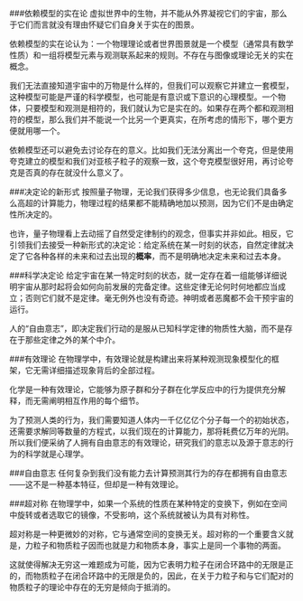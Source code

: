 ###依赖模型的实在论
虚拟世界中的生物，并不能从外界凝视它们的宇宙，那么于它们而言就没有理由怀疑它们自身关于实在的图景。

依赖模型的实在论认为：一个物理理论或者世界图景就是一个模型（通常具有数学性质）和一组将模型元素与观测联系起来的规则。不存在与图像或理论无关的实在概念。

我们无法直接知道宇宙中的万物是什么样的，但我们可以观察它并建立一套模型，这种模型可能是严谨的科学模型，也可能是有意识或下意识的心理模型。一个物体，只要模型和观测是相符的，我们就认为它是实在的。如果存在两个都和观测相符的模型，那么我们并不能说一个比另一个更真实，在所考虑的情形下，哪个更方便就用哪一个。

依赖模型还可以避免去讨论存在的意义。比如我们无法分离出一个夸克，但是使用夸克建立的模型和我们对亚核子粒子的观察一致，这个夸克模型很好用，再讨论夸克是否真的存在就没什么意义了。

###决定论的新形式
按照量子物理，无论我们获得多少信息，也无论我们具备多么高超的计算能力，物理过程的结果都不能精确地加以预测，因为它们不是由确定性所决定的。

也许，量子物理看上去动摇了自然受定律制约的观念，但事实并非如此。相反，它引领我们去接受一种新形式的决定论：给定系统在某一时刻的状态，自然定律就决定了它各种各样的未来和过去出现的**概率**，而不是明确地决定未来和过去本身。

###科学决定论
给定宇宙在某一特定时刻的状态，就一定存在着一组能够详细说明宇宙从那时起将会如何向前发展的完备定律。这些定律无论何时何地都应当成立；否则它们就不是定律。毫无例外也没有奇迹。神明或者恶魔都不会干预宇宙的运行。 

人的“自由意志”，即决定我们行动的是服从已知科学定律的物质性大脑，而不是存在于那些定律之外的某个中介。

###有效理论
在物理学中，有效理论就是构建出来将某种观测现象模型化的框架，它无需详细描述现象背后的全部过程。

化学是一种有效理论，它能够为原子群和分子群在化学反应中的行为提供充分解释，而无需阐明相互作用的每个细节。

为了预测人类的行为，我们需要知道人体内一千亿亿亿个分子每一个的初始状态，还需要求解同等数量的方程式，以我们现在的计算能力，那将耗费亿万年的光阴。所以我们便采纳了人拥有自由意志的有效理论，研究我们的意志以及源于意志的行为的科学就是心理学。

###自由意志
任何复杂到我们没有能力去计算预测其行为的存在都拥有自由意志——这不是一种基本特征，但却是一种有效理论。

###超对称
在物理学中，如果一个系统的性质在某种特定的变换下，例如在空间中旋转或者选取它的镜像，不受影响，这个系统就被认为具有对称性。

超对称是一种更微妙的对称，它与通常空间的变换无关。超对称的一个重要含义就是，力粒子和物质粒子因而也就是力和物质本身，事实上是同一个事物的两面。

这就使得解决无穷这一难题成为可能，因为它表明力粒子在闭合环路中的无限是正的，而物质粒子在闭合环路中的无限是负的，因此，在关于力粒子和与它们配对的物质粒子的理论中存在的无穷是倾向于抵消的。